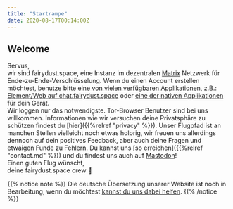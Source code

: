 ```yaml
---
title: "Startrampe"
date: 2020-08-17T00:14:00Z
---
```


## Welcome

Servus,  
wir sind fairydust.space, eine Instanz im dezentralen [Matrix](https://matrix.org/) Netzwerk für Ende-zu-Ende-Verschlüsselung.
Wenn du einen Account erstellen möchtest, benutze bitte [eine von vielen verfügbaren Applikationen](https://matrix.org/clients/), z.B.: [Element/Web auf chat.fairydust.space](https://chat.fairydust.space) oder [eine der nativen Applikationen](https://element.io/get-started) für dein Gerät.  
Wir loggen nur das notwendigste. Tor-Browser Benutzer sind bei uns willkommen. Informationen wie wir versuchen deine Privatsphäre zu schützen findest du [hier]({{%relref "privacy" %}}).
Unser Flugpfad ist an manchen Stellen vielleicht noch etwas holprig, wir freuen uns allerdings dennoch auf dein positives Feedback, aber auch deine Fragen und etwaigen Funde zu Fehlern.
Du kannst uns [so erreichen]({{%relref "contact.md" %}}) und du findest uns auch auf [<a rel="me" href="https://chaos.social/@fairydust_space">Mastodon</a>](https://chaos.social/@fairydust_space)!  
Einen guten Flug wünscht,  
deine fairydust.space crew &#x1F680;

{{% notice note %}}
Die deutsche Übersetzung unserer Website ist noch in Bearbeitung, wenn du möchtest [kannst du uns dabei helfen](https://github.com/fairydust-space/launchpad).
{{% /notice %}}
